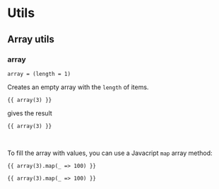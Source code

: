 # Utils

## Array utils

### array

`array = (length = 1)`

Creates an empty array with the `length` of items.

```
{{ array(3) }}
```

gives the result

`{{ array(3) }}`

<br />

To fill the array with values, you can use a Javacript `map` array method:

```
{{ array(3).map(_ => 100) }}
```

`{{ array(3).map(_ => 100) }}`
